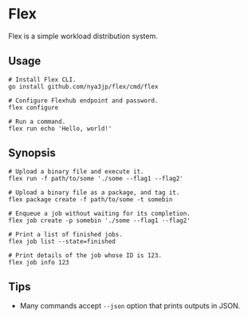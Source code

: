 # Flex

Flex is a simple workload distribution system.

## Usage

```
# Install Flex CLI.
go install github.com/nya3jp/flex/cmd/flex

# Configure Flexhub endpoint and password.
flex configure

# Run a command.
flex run echo 'Hello, world!'
```

## Synopsis

```
# Upload a binary file and execute it.
flex run -f path/to/some './some --flag1 --flag2'

# Upload a binary file as a package, and tag it.
flex package create -f path/to/some -t somebin

# Enqueue a job without waiting for its completion.
flex job create -p somebin './some --flag1 --flag2'

# Print a list of finished jobs.
flex job list --state=finished

# Print details of the job whose ID is 123.
flex job info 123
```

## Tips

- Many commands accept `--json` option that prints outputs in JSON.
